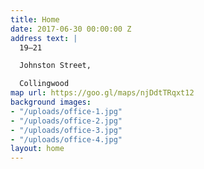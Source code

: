```yaml
---
title: Home
date: 2017-06-30 00:00:00 Z
address text: |
  19—21

  Johnston Street,

  Collingwood
map url: https://goo.gl/maps/njDdtTRqxt12
background images:
- "/uploads/office-1.jpg"
- "/uploads/office-2.jpg"
- "/uploads/office-3.jpg"
- "/uploads/office-4.jpg"
layout: home
---
```


